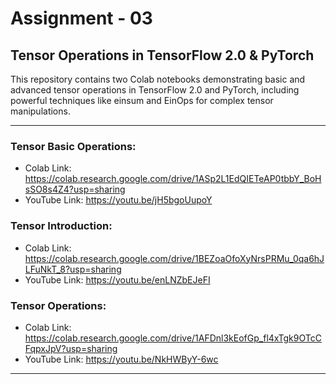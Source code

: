 # Assignment - 03


## Tensor Operations in TensorFlow 2.0 & PyTorch
This repository contains two Colab notebooks demonstrating basic and advanced tensor operations in TensorFlow 2.0 and PyTorch, including powerful techniques like einsum and EinOps for complex tensor manipulations.


---

### Tensor Basic Operations:
- Colab Link: https://colab.research.google.com/drive/1ASp2L1EdQIETeAP0tbbY_BoHsSO8s4Z4?usp=sharing
- YouTube Link: https://youtu.be/jH5bgoUupoY
  
### Tensor Introduction:
- Colab Link: https://colab.research.google.com/drive/1BEZoaOfoXyNrsPRMu_0qa6hJLFuNkT_8?usp=sharing
- YouTube Link: https://youtu.be/enLNZbEJeFI
   
### Tensor Operations:
- Colab Link: https://colab.research.google.com/drive/1AFDnl3kEofGp_fl4xTgk9OTcCFqpxJpV?usp=sharing
- YouTube Link: https://youtu.be/NkHWByY-6wc

---

